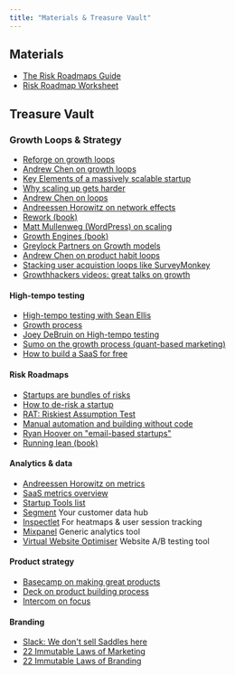 ```yaml
---
title: "Materials & Treasure Vault"
---
```


## Materials
-  [The Risk Roadmaps Guide](https://drive.google.com/open?id=1pEhp684bzENm--Tnku8nfyB04NjFgAVa)
-  [Risk Roadmap Worksheet](https://drive.google.com/open?id=1wrvSPPSLAT9EHNEbiy3ypmW18KL9SCjqDZwTCDxxc3g)


## Treasure Vault

### Growth Loops & Strategy
- [Reforge on growth loops](https://www.reforge.com/blog/growth-loops)
- [Andrew Chen on growth loops]()
- [Key Elements of a massively scalable startup](http://www.startup-marketing.com/key-elements-of-a-massively-scalable-startup/)
- [Why scaling up gets harder](https://andrewchen.co/startups-are-cheaper-to-build-more-expensive-to-grow/)
- [Andrew Chen on loops](https://andrewchen.co/investor-metrics-deck/)
- [Andreessen Horowitz on network effects](https://a16z.com/2016/03/07/all-about-network-effects/)
- [Rework (book)]()
- [Matt Mullenweg (WordPress) on scaling](https://www.startups.com/education/videos/series/building-unicorn)
- [Growth Engines (book)]()
- [Greylock Partners on Growth models](https://news.greylock.com/building-a-growth-model-for-your-company-a7a82c55782e)
- [Andrew Chen on product habit loops](https://andrewchen.co/how-to-design-successful-social-products-with-3-habit-forming-feedback-loops/)
- [Stacking user acquistion loops like SurveyMonkey](https://www.kevin-indig.com/stacking-user-acquisition-loops-like-surveymonkey/)
- [Growthhackers videos: great talks on growth](https://growthhackers.com/videos)


#### High-tempo testing
- [High-tempo testing with Sean Ellis]()
- [Growth process](http://www.startup-marketing.com/deconstructing-startup-growth/)
- [Joey DeBruin on High-tempo testing](https://www.reforge.com/blog/growth-experiment-management-system)
- [Sumo on the growth process (quant-based marketing)](https://sumo.com/stories/marketing-strategy)
- [How to build a SaaS for free](https://hackernoon.com/how-to-build-a-saas-with-0-fed2341078c8)


#### Risk Roadmaps
- [Startups are bundles of risks](https://www.codingvc.com/startups-are-risk-bundles/)
- [How to de-risk a startup](https://www.codingvc.com/how-to-de-risk-a-startup)
- [RAT: Riskiest Assumption Test]()
- [Manual automation and building without code](http://hackingrevenue.com/entrepreneurship/manual-automation)
- [Ryan Hoover on "email-based startups"](http://ryanhoover.me/post/69599262875/product-hunt-began-as-an-email-list)
- [Running lean (book)](https://www.amazon.com/Running-Lean-Iterate-Works-OReilly/dp/1449305172)


#### Analytics & data
- [Andreessen Horowitz on metrics](https://a16z.com/2015/08/21/16-metrics/)
- [SaaS metrics overview](https://www.forentrepreneurs.com/saas-metrics-2/)
- [Startup Tools list](https://startupresources.io/index.html)
- [Segment](http://segment.com) Your customer data hub
- [Inspectlet](http://inspectlet.com) For heatmaps & user session tracking
- [Mixpanel](http://mixpanel.com) Generic analytics tool
- [Virtual Website Optimiser](http://vwo.com) Website A/B testing tool


#### Product strategy
- [Basecamp on making great products](https://medium.com/@rjs/vital-elements-of-the-product-design-process-3db9cdaedc8b#.trokqggz7)
- [Deck on product building process](https://www.slideshare.net/hiten1/five-habits-to-create-better-products-faster/25-TODOWrite_the_process_down_soits)
- [Intercom on focus](https://www.intercom.com/blog/product-strategy-means-saying-no/)


#### Branding
- [Slack: We don't sell Saddles here](https://medium.com/@stewart/we-dont-sell-saddles-here-4c59524d650d)
- [22 Immutable Laws of Marketing]()
- [22 Immutable Laws of Branding]()